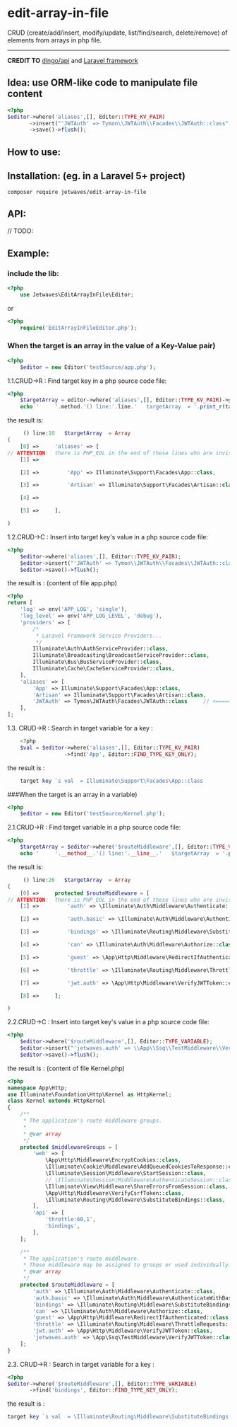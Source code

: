 # edit-array-in-file
CRUD (create/add/insert, modify/update, list/find/search, delete/remove) of elements from arrays in php file.


------
**CREDIT TO** [dingo/api](https://github.com/dingo/api) and [Laravel framework](https://github.com/laravel/laravel)

## Idea: use ORM-like code to manipulate file content
```php
<?php
$editor->where('aliases',[], Editor::TYPE_KV_PAIR)
       ->insert("'JWTAuth' => Tymon\\JWTAuth\\Facades\\JWTAuth::class".PHP_EOL)
       ->save()->flush();
```

## How to use:
## Installation:            (eg. in a Laravel 5+ project)
```shell
composer require jetwaves/edit-array-in-file
```

## API:
// TODO:


## Example:
### include the lib:
```php
<?php
    use Jetwaves\EditArrayInFile\Editor;
```
or
```php
<?php
    require('EditArrayInFileEditor.php');
```
### When the target is an array in the value of a Key-Value pair)
```php
<?php
    $editor = new Editor('testSource/app.php');
```
1.1.CRUD->R : Find target key in a php source code file:  
```php
<?php
    $targetArray = editor->where('aliases',[], Editor::TYPE_KV_PAIR)->get();
    echo '     '.method.'() line:'.line.'   targetArray  = '.print_r(targetArray, true);
```
the result is: 
```php
     () line:10   $targetArray  = Array
(
    [0] =>     'aliases' => [
// ATTENTION:  there is PHP_EOL in the end of these lines who are invisible.
    [1] =>

    [2] =>         'App' => Illuminate\Support\Facades\App::class,

    [3] =>         'Artisan' => Illuminate\Support\Facades\Artisan::class,

    [4] =>

    [5] =>     ],

)
```

1.2.CRUD->C : Insert into target key's value in a php source code file:   
```php
<?php
    $editor->where('aliases',[], Editor::TYPE_KV_PAIR);
    $editor->insert("'JWTAuth' => Tymon\\JWTAuth\\Facades\\JWTAuth::class".PHP_EOL);
    $editor->save()->flush();
```
the result is : (content of file app.php)
```php
<?php
return [
    'log' => env('APP_LOG', 'single'),
    'log_level' => env('APP_LOG_LEVEL', 'debug'),
    'providers' => [
        /*
         * Laravel Framework Service Providers...
         */
        Illuminate\Auth\AuthServiceProvider::class,
        Illuminate\Broadcasting\BroadcastServiceProvider::class,
        Illuminate\Bus\BusServiceProvider::class,
        Illuminate\Cache\CacheServiceProvider::class,
    ],
    'aliases' => [
        'App' => Illuminate\Support\Facades\App::class,
        'Artisan' => Illuminate\Support\Facades\Artisan::class,
        'JWTAuth' => Tymon\JWTAuth\Facades\JWTAuth::class     // <====== HERE IS THE INSERTED LINE
    ],
];
```
1.3. CRUD->R : Search in target variable for a key :
```php
    <?php
    $val = $editor->where('aliases',[], Editor::TYPE_KV_PAIR)
                  ->find('App', Editor::FIND_TYPE_KEY_ONLY);
```
the result is : 
```php
    target key `s val  = Illuminate\Support\Facades\App::class
```

###When the target is an array in a variable)
```php
<?php
    $editor = new Editor('testSource/Kernel.php');
```

2.1.CRUD->R : Find target variable in a php source code file:
```php
<?php
    $targetArray = $editor->where('$routeMiddleware',[], Editor::TYPE_VARIABLE)->get();
    echo '     '.__method__.'() line:'.__line__.'   $targetArray  = '.print_r($targetArray, true);
```
the result is: 
```php
     () line:26   $targetArray  = Array
(
    [0] =>     protected $routeMiddleware = [
// ATTENTION:  there is PHP_EOL in the end of these lines who are invisible.
    [1] =>         'auth' => \Illuminate\Auth\Middleware\Authenticate::class,

    [2] =>         'auth.basic' => \Illuminate\Auth\Middleware\AuthenticateWithBasicAuth::class,

    [3] =>         'bindings' => \Illuminate\Routing\Middleware\SubstituteBindings::class,

    [4] =>         'can' => \Illuminate\Auth\Middleware\Authorize::class,

    [5] =>         'guest' => \App\Http\Middleware\RedirectIfAuthenticated::class,

    [6] =>         'throttle' => \Illuminate\Routing\Middleware\ThrottleRequests::class,

    [7] =>         'jwt.auth' => \App\Http\Middleware\VerifyJWTToken::class

    [8] =>     ];

)
```

2.2.CRUD->C : Insert into target key's value in a php source code file:   
```php
<?php
    $editor->where('$routeMiddleware',[], Editor::TYPE_VARIABLE);
    $editor->insert("'jetwaves.auth' => \\App\\Ssq\\TestMiddleware\\VerifyJWTToken::class".PHP_EOL);
    $editor->save()->flush();
```
the result is : (content of file Kernel.php)
```php
<?php
namespace App\Http;
use Illuminate\Foundation\Http\Kernel as HttpKernel;
class Kernel extends HttpKernel
{
    /**
     * The application's route middleware groups.
     *
     * @var array
     */
    protected $middlewareGroups = [
        'web' => [
            \App\Http\Middleware\EncryptCookies::class,
            \Illuminate\Cookie\Middleware\AddQueuedCookiesToResponse::class,
            \Illuminate\Session\Middleware\StartSession::class,
            // \Illuminate\Session\Middleware\AuthenticateSession::class,
            \Illuminate\View\Middleware\ShareErrorsFromSession::class,
            \App\Http\Middleware\VerifyCsrfToken::class,
            \Illuminate\Routing\Middleware\SubstituteBindings::class,
        ],
        'api' => [
            'throttle:60,1',
            'bindings',
        ],
    ];

    /**
     * The application's route middleware.
     * These middleware may be assigned to groups or used individually.
     * @var array
     */
    protected $routeMiddleware = [
        'auth' => \Illuminate\Auth\Middleware\Authenticate::class,
        'auth.basic' => \Illuminate\Auth\Middleware\AuthenticateWithBasicAuth::class,
        'bindings' => \Illuminate\Routing\Middleware\SubstituteBindings::class,
        'can' => \Illuminate\Auth\Middleware\Authorize::class,
        'guest' => \App\Http\Middleware\RedirectIfAuthenticated::class,
        'throttle' => \Illuminate\Routing\Middleware\ThrottleRequests::class,
        'jwt.auth' => \App\Http\Middleware\VerifyJWTToken::class,
        'jetwaves.auth' => \App\Ssq\TestMiddleware\VerifyJWTToken::class  // <====== HERE IS THE INSERTED LINE
    ];
}

```
2.3. CRUD->R : Search in target variable for a key :
```php
<?php
$editor->where('$routeMiddleware',[], Editor::TYPE_VARIABLE)
       ->find('bindings', Editor::FIND_TYPE_KEY_ONLY);
```
the result is : 
```php
target key `s val  = \Illuminate\Routing\Middleware\SubstituteBindings::class
```




  